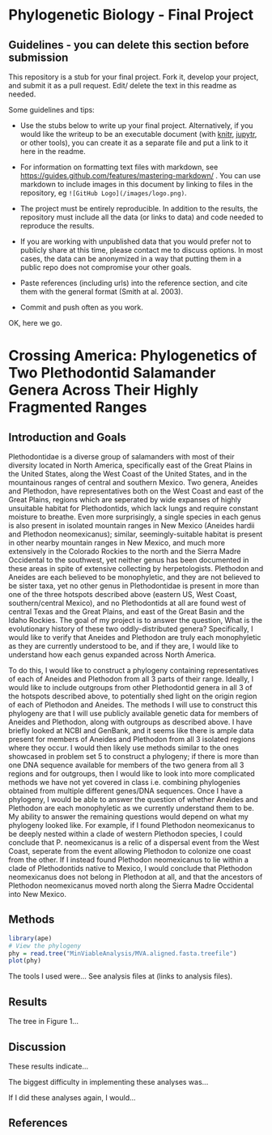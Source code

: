 # Phylogenetic Biology - Final Project

## Guidelines - you can delete this section before submission

This repository is a stub for your final project. Fork it, develop your project, and submit it as a pull request. Edit/ delete the text in this readme as needed.

Some guidelines and tips:

- Use the stubs below to write up your final project. Alternatively, if you would like the writeup to be an executable document (with [knitr](http://yihui.name/knitr/), [jupytr](http://jupyter.org/), or other tools), you can create it as a separate file and put a link to it here in the readme.

- For information on formatting text files with markdown, see https://guides.github.com/features/mastering-markdown/ . You can use markdown to include images in this document by linking to files in the repository, eg `![GitHub Logo](/images/logo.png)`.

- The project must be entirely reproducible. In addition to the results, the repository must include all the data (or links to data) and code needed to reproduce the results.

- If you are working with unpublished data that you would prefer not to publicly share at this time, please contact me to discuss options. In most cases, the data can be anonymized in a way that putting them in a public repo does not compromise your other goals.

- Paste references (including urls) into the reference section, and cite them with the general format (Smith at al. 2003).

- Commit and push often as you work.

OK, here we go.

# Crossing America: Phylogenetics of Two Plethodontid Salamander Genera Across Their Highly Fragmented Ranges

## Introduction and Goals

Plethodontidae is a diverse group of salamanders with most of their diversity located in North America, specifically east of the Great Plains in the United States, along the West Coast of the United States, and in the mountainous ranges of central and southern Mexico. Two genera, Aneides and Plethodon, have representatives both on the West Coast and east of the Great Plains, regions which are seperated by wide expanses of highly unsuitable habitat for Plethodontids, which lack lungs and require constant moisture to breathe. Even more surprisingly, a single species in each genus is also present in isolated mountain ranges in New Mexico (Aneides hardii and Plethodon neomexicanus); similar, seemingly-suitable habitat is present in other nearby mountain ranges in New Mexico, and much more extensively in the Colorado Rockies to the north and the Sierra Madre Occidental to the southwest, yet neither genus has been documented in these areas in spite of extensive collecting by herpetologists. Plethodon and Aneides are each believed to be monophyletic, and they are not believed to be sister taxa, yet no other genus in Plethodontidae is present in more than one of the three hotspots described above (eastern US, West Coast, southern/central Mexico), and no Plethodontids at all are found west of central Texas and the Great Plains, and east of the Great Basin and the Idaho Rockies.
The goal of my project is to answer the question, What is the evolutionary history of these two oddly-distributed genera? Specifically, I would like to verify that Aneides and Plethodon are truly each monophyletic as they are currently understood to be, and if they are, I would like to understand how each genus expanded across North America.

To do this, I would like to construct a phylogeny containing representatives of each of Aneides and Plethodon from all 3 parts of their range. Ideally, I would like to include outgroups from other Plethodontid genera in all 3 of the hotspots described above, to potentially shed light on the origin region of each of Plethodon and Aneides.
The methods I will use to construct this phylogeny are that I will use publicly available genetic data for members of Aneides and Plethodon, along with outgroups as described above. I have briefly looked at NCBI and GenBank, and it seems like there is ample data present for members of Aneides and Plethodon from all 3 isolated regions where they occur. I would then likely use methods similar to the ones showcased in problem set 5 to construct a phylogeny; if there is more than one DNA sequence available for members of the two genera from all 3 regions and for outgroups, then I would like to look into more complicated methods we have not yet covered in class i.e. combining phylogenies obtained from multiple different genes/DNA sequences. Once I have a phylogeny, I would be able to answer the question of whether Aneides and Plethodon are each monophyletic as we currently understand them to be. My ability to answer the remaining questions would depend on what my phylogeny looked like. For example, if I found Plethodon neomexicanus to be deeply nested within a clade of western Plethodon species, I could conclude that P. neomexicanus is a relic of a dispersal event from the West Coast, seperate from the event allowing Plethodon to colonize one coast from the other. If I instead found Plethodon neomexicanus to lie within a clade of Plethodontids native to Mexico, I would conclude that Plethodon neomexicanus does not belong in Plethodon at all, and that the ancestors of Plethodon neomexicanus moved north along the Sierra Madre Occidental into New Mexico.

## Methods

```r
library(ape)
# View the phylogeny
phy = read.tree("MinViableAnalysis/MVA.aligned.fasta.treefile")
plot(phy)
```


The tools I used were... See analysis files at (links to analysis files).

## Results

The tree in Figure 1...

## Discussion

These results indicate...

The biggest difficulty in implementing these analyses was...

If I did these analyses again, I would...

## References

